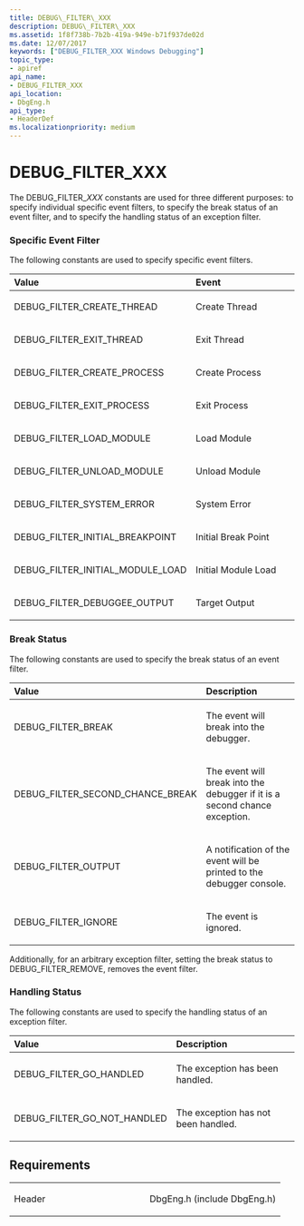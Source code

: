 ```yaml
---
title: DEBUG\_FILTER\_XXX
description: DEBUG\_FILTER\_XXX
ms.assetid: 1f8f738b-7b2b-419a-949e-b71f937de02d
ms.date: 12/07/2017
keywords: ["DEBUG_FILTER_XXX Windows Debugging"]
topic_type:
- apiref
api_name:
- DEBUG_FILTER_XXX
api_location:
- DbgEng.h
api_type:
- HeaderDef
ms.localizationpriority: medium
---
```


# DEBUG\_FILTER\_XXX


The DEBUG\_FILTER\_*XXX* constants are used for three different purposes: to specify individual specific event filters, to specify the break status of an event filter, and to specify the handling status of an exception filter.

### <span id="specific_event_filter"></span><span id="SPECIFIC_EVENT_FILTER"></span>Specific Event Filter

The following constants are used to specify specific event filters.

<table>
<colgroup>
<col width="50%" />
<col width="50%" />
</colgroup>
<thead>
<tr class="header">
<th align="left">Value</th>
<th align="left">Event</th>
</tr>
</thead>
<tbody>
<tr class="odd">
<td align="left"><p>DEBUG_FILTER_CREATE_THREAD</p></td>
<td align="left"><p>Create Thread</p></td>
</tr>
<tr class="even">
<td align="left"><p>DEBUG_FILTER_EXIT_THREAD</p></td>
<td align="left"><p>Exit Thread</p></td>
</tr>
<tr class="odd">
<td align="left"><p>DEBUG_FILTER_CREATE_PROCESS</p></td>
<td align="left"><p>Create Process</p></td>
</tr>
<tr class="even">
<td align="left"><p>DEBUG_FILTER_EXIT_PROCESS</p></td>
<td align="left"><p>Exit Process</p></td>
</tr>
<tr class="odd">
<td align="left"><p>DEBUG_FILTER_LOAD_MODULE</p></td>
<td align="left"><p>Load Module</p></td>
</tr>
<tr class="even">
<td align="left"><p>DEBUG_FILTER_UNLOAD_MODULE</p></td>
<td align="left"><p>Unload Module</p></td>
</tr>
<tr class="odd">
<td align="left"><p>DEBUG_FILTER_SYSTEM_ERROR</p></td>
<td align="left"><p>System Error</p></td>
</tr>
<tr class="even">
<td align="left"><p>DEBUG_FILTER_INITIAL_BREAKPOINT</p></td>
<td align="left"><p>Initial Break Point</p></td>
</tr>
<tr class="odd">
<td align="left"><p>DEBUG_FILTER_INITIAL_MODULE_LOAD</p></td>
<td align="left"><p>Initial Module Load</p></td>
</tr>
<tr class="even">
<td align="left"><p>DEBUG_FILTER_DEBUGGEE_OUTPUT</p></td>
<td align="left"><p>Target Output</p></td>
</tr>
</tbody>
</table>

 

### <span id="break_status"></span><span id="BREAK_STATUS"></span>Break Status

The following constants are used to specify the break status of an event filter.

<table>
<colgroup>
<col width="50%" />
<col width="50%" />
</colgroup>
<thead>
<tr class="header">
<th align="left">Value</th>
<th align="left">Description</th>
</tr>
</thead>
<tbody>
<tr class="odd">
<td align="left"><p>DEBUG_FILTER_BREAK</p></td>
<td align="left"><p>The event will break into the debugger.</p></td>
</tr>
<tr class="even">
<td align="left"><p>DEBUG_FILTER_SECOND_CHANCE_BREAK</p></td>
<td align="left"><p>The event will break into the debugger if it is a second chance exception.</p></td>
</tr>
<tr class="odd">
<td align="left"><p>DEBUG_FILTER_OUTPUT</p></td>
<td align="left"><p>A notification of the event will be printed to the debugger console.</p></td>
</tr>
<tr class="even">
<td align="left"><p>DEBUG_FILTER_IGNORE</p></td>
<td align="left"><p>The event is ignored.</p></td>
</tr>
</tbody>
</table>

 

Additionally, for an arbitrary exception filter, setting the break status to DEBUG\_FILTER\_REMOVE, removes the event filter.

### <span id="handling_status"></span><span id="HANDLING_STATUS"></span>Handling Status

The following constants are used to specify the handling status of an exception filter.

<table>
<colgroup>
<col width="50%" />
<col width="50%" />
</colgroup>
<thead>
<tr class="header">
<th align="left">Value</th>
<th align="left">Description</th>
</tr>
</thead>
<tbody>
<tr class="odd">
<td align="left"><p>DEBUG_FILTER_GO_HANDLED</p></td>
<td align="left"><p>The exception has been handled.</p></td>
</tr>
<tr class="even">
<td align="left"><p>DEBUG_FILTER_GO_NOT_HANDLED</p></td>
<td align="left"><p>The exception has not been handled.</p></td>
</tr>
</tbody>
</table>

 

Requirements
------------

<table>
<colgroup>
<col width="50%" />
<col width="50%" />
</colgroup>
<tbody>
<tr class="odd">
<td align="left"><p>Header</p></td>
<td align="left">DbgEng.h (include DbgEng.h)</td>
</tr>
</tbody>
</table>

 

 





